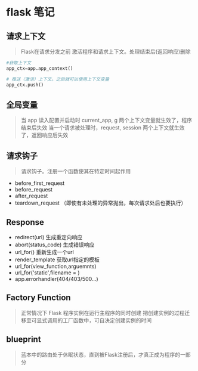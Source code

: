 # flask 笔记

## 请求上下文

> Flask在请求分发之前 激活程序和请求上下文。处理结束后(返回响应)删除

```python
#获取上下文
app_ctx=app.app_context()

# 推送（激活）上下文。之后就可以使用上下文变量
app_ctx.push()
```

## 全局变量

> 当 app 读入配置并启动时 current_app, g 两个上下文变量就生效了，程序结束后失效
> 当一个请求被处理时，request, session 两个上下文就生效了，返回响应后失效

## 请求钩子

> 请求钩子。注册一个函数使其在特定时间起作用

- before_first_request
- before_request
- after_request
- teardown_request （即使有未处理的异常抛出，每次请求处后也要执行）

## Response

- redirect(url)                        生成重定向响应
- abort(status_code)                   生成错误响应
- url_for()                            重新生成一个url
- render_template                      获取url指定的模板
- url_for(view_function,arguemnts)
- url_for('static',filename = )
- app.errorhandler(404/403/500...)

## Factory Function

> 正常情况下 Flask 程序实例在运行主程序的同时创建
> 把创建实例的过程迁移至可显式调用的工厂函数中，可自决定创建实例的时间

## blueprint

> 蓝本中的路由处于休眠状态，直到被Flask注册后，才真正成为程序的一部分
